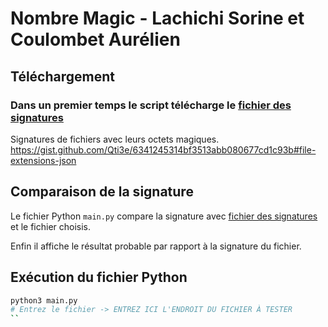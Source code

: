 # Nombre Magic - Lachichi Sorine et Coulombet Aurélien
## Téléchargement 
### Dans un premier temps le script télécharge le [fichier des signatures](https://gist.github.com/Qti3e/6341245314bf3513abb080677cd1c93b#file-extensions-json)
Signatures de fichiers avec leurs octets magiques. 
https://gist.github.com/Qti3e/6341245314bf3513abb080677cd1c93b#file-extensions-json

## Comparaison de la signature
Le fichier Python `main.py` compare la signature avec [fichier des signatures](https://gist.github.com/Qti3e/6341245314bf3513abb080677cd1c93b#file-extensions-json) et le fichier choisis.

Enfin il affiche le résultat probable par rapport à la signature du fichier.

## Exécution du fichier Python
```bash
python3 main.py
# Entrez le fichier -> ENTREZ ICI L'ENDROIT DU FICHIER À TESTER
``
